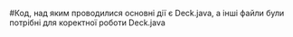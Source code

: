 #Код, над яким проводилися основні дії є Deck.java, а інші файли були потрібні для коректної роботи Deck.java

